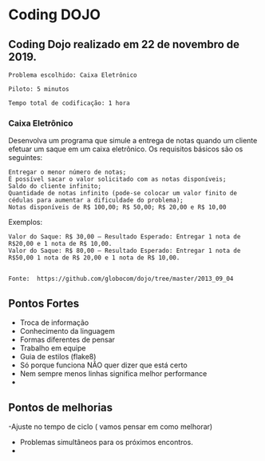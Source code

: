# Coding DOJO


## Coding Dojo realizado em 22 de novembro de 2019.

	Problema escolhido: Caixa Eletrônico

	Piloto: 5 minutos

	Tempo total de codificação: 1 hora


### Caixa Eletrônico

Desenvolva um programa que simule a entrega de notas quando um cliente efetuar um saque em um caixa eletrônico.
Os requisitos básicos são os seguintes:

    Entregar o menor número de notas;
    É possível sacar o valor solicitado com as notas disponíveis;
    Saldo do cliente infinito;
    Quantidade de notas infinito (pode-se colocar um valor finito de cédulas para aumentar a dificuldade do problema);
    Notas disponíveis de R$ 100,00; R$ 50,00; R$ 20,00 e R$ 10,00

Exemplos:

    Valor do Saque: R$ 30,00 – Resultado Esperado: Entregar 1 nota de R$20,00 e 1 nota de R$ 10,00.
    Valor do Saque: R$ 80,00 – Resultado Esperado: Entregar 1 nota de R$50,00 1 nota de R$ 20,00 e 1 nota de R$ 10,00.


	Fonte: 	https://github.com/globocom/dojo/tree/master/2013_09_04


## Pontos Fortes
- Troca de informação
- Conhecimento da linguagem
- Formas diferentes de pensar
- Trabalho em equipe
- Guia de estilos (flake8)
- Só porque funciona NÃO quer dizer que está certo
- Nem sempre menos linhas significa melhor performance
-

## Pontos de melhorias

-Ajuste no tempo de ciclo ( vamos pensar em como melhorar)
- Problemas simultâneos para os próximos encontros.
- 
